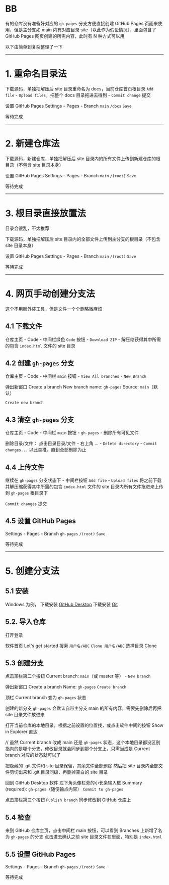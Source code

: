 <!-- ##{"timestamp":1743734231}## -->

# BB
有的仓库没有准备好对应的 `gh-pages` 分支方便直接创建 GitHub Pages 页面来使用，但是主分支如 main 内有对应目录 site（以此作为假设情况），里面包含了 GitHub Pages 网页创建的所需内容，此时有 N 种方式可以用

以下由简单到复杂整理了一下

----------------------------------------------------------------
# 1. 重命名目录法
下载源码，单独把解压后 site 目录重命名为 docs，当前仓库首页根目录 `Add file` - `Upload files`，把整个 docs 目录拖进去得到 - `Commit change` 提交

设置 GitHub Pages
Settings - Pages - Branch
`main` `/docs` `Save`

等待完成

----------------------------------------------------------------
# 2. 新建仓库法
下载源码，新建仓库，单独把解压后 site 目录内的所有文件上传到新建仓库的根目录（不包含 site 目录本身）

设置 GitHub Pages
Settings - Pages - Branch
`main` `/(root)` `Save`

等待完成

----------------------------------------------------------------
# 3. 根目录直接放置法
目录会很乱，不太推荐

下载源码，单独把解压后 site 目录内的全部文件上传到主分支的根目录（不包含 site 目录本身）

设置 GitHub Pages
Settings - Pages - Branch
`main` `/(root)` `Save`

等待完成

----------------------------------------------------------------
# 4. 网页手动创建分支法
这个不用额外装工具，但是文件一个个删略微麻烦

## 4.1 下载文件
仓库主页 - Code - 中间栏绿色 `Code` 按钮 - `Download ZIP` - 解压缩获得其中所需的包含 `index.html` 文件的 site 目录

## 4.2 创建 `gh-pages` 分支
仓库主页 - Code - 中间栏 `main` 按钮 - `View All branches` - `New Branch`

弹出新窗口 Create a branch
New branch name: `gh-pages`
Source: `main`（默认）

`Create new branch`

## 4.3 清空 `gh-pages` 分支
仓库主页 - Code - 中间栏 `main` 按钮 - `gh-pages` - 删除所有可见文件

删除目录/文件：
点击目录目录/文件 - 右上角 ... - `Delete directory` - `Commit changes...`
以此类推，直到全部删除为止

## 4.4 上传文件
继续在 `gh-pages` 分支状态下 - 中间栏按钮 `Add file` - `Upload files`
将之前下载并解压缩获得其中所需的包含 `index.html` 文件的 site 目录内所有文件拖进来上传到 `gh-pages` 根目录下

`Commit changes` 提交

## 4.5 设置 GitHub Pages
Settings - Pages - Branch
`gh-pages` `/(root)` `Save`

等待完成

----------------------------------------------------------------
# 5. 创建分支法
## 5.1 安装
Windows 为例，
下载安装 [GitHub Desktop](https://desktop.github.com/download/)
下载安装 [Git](https://git-scm.com/downloads)

## 5.2. 导入仓库
打开登录

软件首页 Let's get started
搜索 `用户名/ABC`
`Clone 用户名/ABC`
选择目录
Clone

## 5.3 创建分支
点击顶栏第二个按钮 Current branch: `main`（或 master 等） - `New branch`

弹出新窗口 Create a branch
Name: `gh-pages`
`Create branch`

顶栏 Current branch 变为 `gh-pages` 状态

创建的新分支 `gh-pages` 会默认自带主分支 main 的所有内容，需要先删除后再把 site 目录文件放进来

打开当前仓库的本地目录，根据之前设置的位置找，或点击软件中间的按钮 Show in Explorer 直达

// 虽然 Current branch 改成 main 还是 `gh-pages` 状态，这个本地目录都没区别
指向的是哪个分支，修改目录就会同步到那个分支上，只需当成是 Current branch 对应的状态就可以了

把隐藏的 .git 文件和 site 目录保留，其余文件全部删除
然后把 site 目录内全部文件剪切出来和 .git 目录同级，再删掉空白的 site 目录

回到 GitHub Desktop 软件
左下角头像栏旁的小长条输入框 Summary (required): `gh-pages`（随便输点内容）
`Commit to gh-pages`

点击顶栏第三个按钮 `Publish branch` 同步修改到 GitHub 仓库上

## 5.4 检查
来到 GitHub 仓库主页，点击中间栏 main 按钮，可以看到 Branches 上新增了名为 `gh-pages` 的分支
点击进去确认之前 site 目录文件在里面，特别是 `index.html`

## 5.5 设置 GitHub Pages
Settings - Pages - Branch
`gh-pages` `/(root)` `Save`

等待完成

